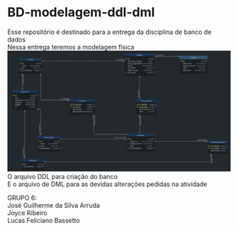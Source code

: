 # BD-modelagem-ddl-dml
Esse repositório é destinado para a entrega da disciplina de banco de dados <br>
Nessa entrega teremos a modelagem física <br>
![Modelo fisico](/modeloFisico.png)
O arquivo DDL para criação do banco <br>
E o arquivo de DML para as devidas alterações pedidas na atividade <br>


GRUPO 6: <br>
José Guilherme da Silva Arruda <br>
Joyce Ribeiro <br>
Lucas Feliciano Bassetto <br>
